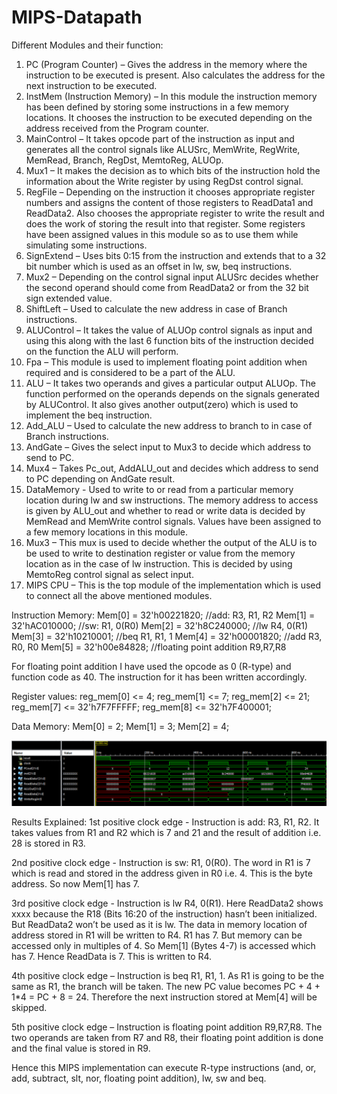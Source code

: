 # MIPS-Datapath

Different Modules and their function:
1) PC (Program Counter) – Gives the address in the memory where the instruction to be
executed is present. Also calculates the address for the next instruction to be executed.
2) InstMem (Instruction Memory) – In this module the instruction memory has been defined
by storing some instructions in a few memory locations. It chooses the instruction to be
executed depending on the address received from the Program counter.
3) MainControl – It takes opcode part of the instruction as input and generates all the control
signals like ALUSrc, MemWrite, RegWrite, MemRead, Branch, RegDst, MemtoReg, ALUOp.
4) Mux1 – It makes the decision as to which bits of the instruction hold the information about
the Write register by using RegDst control signal.
5) RegFile – Depending on the instruction it chooses appropriate register numbers and assigns
the content of those registers to ReadData1 and ReadData2. Also chooses the appropriate
register to write the result and does the work of storing the result into that register. Some
registers have been assigned values in this module so as to use them while simulating some
instructions.
6) SignExtend – Uses bits 0:15 from the instruction and extends that to a 32 bit number which
is used as an offset in lw, sw, beq instructions.
7) Mux2 – Depending on the control signal input ALUSrc decides whether the second operand
should come from ReadData2 or from the 32 bit sign extended value.
8) ShiftLeft – Used to calculate the new address in case of Branch instructions.
9) ALUControl – It takes the value of ALUOp control signals as input and using this along with
the last 6 function bits of the instruction decided on the function the ALU will perform.
10) Fpa – This module is used to implement floating point addition when required and is
considered to be a part of the ALU.
11) ALU – It takes two operands and gives a particular output ALUOp. The function performed
on the operands depends on the signals generated by ALUControl. It also gives another
output(zero) which is used to implement the beq instruction.
12) Add_ALU – Used to calculate the new address to branch to in case of Branch instructions.
13) AndGate – Gives the select input to Mux3 to decide which address to send to PC.
14) Mux4 – Takes Pc_out, AddALU_out and decides which address to send to PC depending on
AndGate result.
15) DataMemory - Used to write to or read from a particular memory location during lw and
sw instructions. The memory address to access is given by ALU_out and whether to read or
write data is decided by MemRead and MemWrite control signals. Values have been
assigned to a few memory locations in this module.
16) Mux3 – This mux is used to decide whether the output of the ALU is to be used to write to
destination register or value from the memory location as in the case of lw instruction. This
is decided by using MemtoReg control signal as select input.
17) MIPS CPU – This is the top module of the implementation which is used to connect all the
above mentioned modules.

Instruction Memory:
Mem[0] = 32'h00221820; //add: R3, R1, R2
Mem[1] = 32'hAC010000; //sw: R1, 0(R0)
Mem[2] = 32'h8C240000; //lw R4, 0(R1)
Mem[3] = 32'h10210001; //beq R1, R1, 1
Mem[4] = 32'h00001820; //add R3, R0, R0
Mem[5] = 32'h00e84828; //floating point addition R9,R7,R8

For floating point addition I have used the opcode as 0 (R-type) and function code as 40. The
instruction for it has been written accordingly.

Register values:
reg_mem[0] <= 4;
reg_mem[1] <= 7;
reg_mem[2] <= 21;
reg_mem[7] <= 32'h7F7FFFFF;
reg_mem[8] <= 32'h7F400001;

Data Memory:
Mem[0] = 2;
Mem[1] = 3;
Mem[2] = 4;

![Screenshot](Capture-mips.png)

Results Explained:
1st positive clock edge - Instruction is add: R3, R1, R2. It takes values from R1 and R2 which is 7
and 21 and the result of addition i.e. 28 is stored in R3.

2nd positive clock edge - Instruction is sw: R1, 0(R0). The word in R1 is 7 which is read and stored in
the address given in R0 i.e. 4. This is the byte address. So now Mem[1] has 7.

3rd positive clock edge - Instruction is lw R4, 0(R1). Here ReadData2 shows xxxx because the R18
(Bits 16:20 of the instruction) hasn’t been initialized. But ReadData2 won’t be used as it is lw. The
data in memory location of address stored in R1 will be written to R4. R1 has 7. But memory can be
accessed only in multiples of 4. So Mem[1] (Bytes 4-7) is accessed which has 7. Hence ReadData is
7. This is written to R4.

4th positive clock edge – Instruction is beq R1, R1, 1. As R1 is going to be the same as R1, the branch
will be taken. The new PC value becomes PC + 4 + 1*4 = PC + 8 = 24. Therefore the next instruction
stored at Mem[4] will be skipped.

5th positive clock edge – Instruction is floating point addition R9,R7,R8. The two operands are taken
from R7 and R8, their floating point addition is done and the final value is stored in R9.

Hence this MIPS implementation can execute R-type instructions (and, or, add, subtract, slt, nor,
floating point addition), lw, sw and beq.
